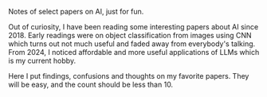 Notes of select papers on AI, just for fun.

Out of curiosity, I have been reading some interesting papers about AI since
2018. Early readings were on object classification from images using CNN which
turns out not much useful and faded away from everybody's talking. From 2024,
I noticed affordable and more useful applications of LLMs which is my current
hobby.

Here I put findings, confusions and thoughts on my favorite papers. They will
be easy, and the count should be less than 10.